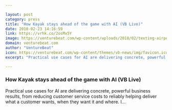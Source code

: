 ```yaml
---

layout: post
category: press
title: "How Kayak stays ahead of the game with AI (VB Live)"
date: 2018-02-23 14:16:59
link: https://vrhk.co/2osMx5Y
image: https://venturebeat.com/wp-content/uploads/2018/02/texting-airport-shutterstock_323749034.jpg?fit=1000%2C694&strip=all
domain: venturebeat.com
author: "VentureBeat"
icon: https://venturebeat.com/wp-content/themes/vb-news/img/favicon.ico
excerpt: "Practical use cases for AI are delivering concrete, powerful business results, from reducing customer service costs to reliably helping deliver what a customer wants, when they want it and where. I…"

---
```


### How Kayak stays ahead of the game with AI (VB Live)

Practical use cases for AI are delivering concrete, powerful business results, from reducing customer service costs to reliably helping deliver what a customer wants, when they want it and where. I…